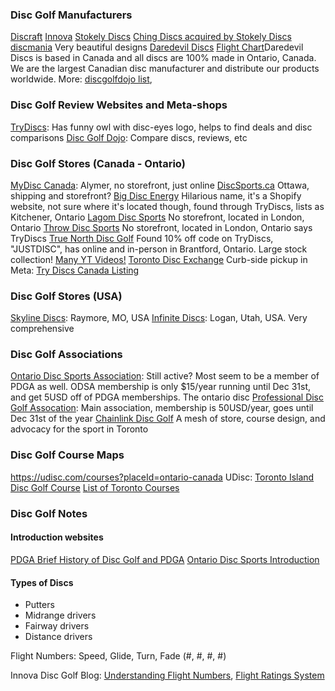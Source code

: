 ### Disc Golf Manufacturers
[Discraft](https://www.discraft.com/)
[Innova](https://www.innovadiscs.com/)
[Stokely Discs](https://scottstokely.com/) [Ching Discs acquired by Stokely Discs](https://www.reddit.com/r/discgolf/comments/1dqx4yd/ching_discs_has_been_acquired_by_rstokelydiscs/)
[discmania](https://www.discmania.net/en-ca) Very beautiful designs
[Daredevil Discs](https://daredevildiscs.com/) [Flight Chart](https://daredevildiscs.com/flight-chart/)Daredevil Discs is based in Canada and all discs are 100% made in Ontario, Canada. We are the largest Canadian disc manufacturer and distribute our products worldwide.
More: [discgolfdojo list](https://discgolfdojo.com/discs/), 
### Disc Golf Review Websites and Meta-shops
[TryDiscs](https://trydiscs.com/): Has funny owl with disc-eyes logo, helps to find deals and disc comparisons
[Disc Golf Dojo](https://discgolfdojo.com/): Compare discs, reviews, etc
### Disc Golf Stores (Canada - Ontario)
[MyDisc Canada](https://mydisc.ca/): Alymer, no storefront, just online
[DiscSports.ca](https://discsports.ca/) Ottawa, shipping and storefront?
[Big Disc Energy](https://www.bigdisc.ca/) Hilarious name, it's a Shopify website, not sure where it's located though, found through TryDiscs, lists as Kitchener, Ontario
[Lagom Disc Sports](https://lagomdiscsports.ca/) No storefront, located in London, Ontario
[Throw Disc Sports](https://throwdiscsports.ca/) No storefront, located in London, Ontario says TryDiscs
[True North Disc Golf](https://truenorthdiscgolf.com/) Found 10% off code on TryDiscs, "JUSTDISC", has online and in-person in Brantford, Ontario. Large stock collection! [Many YT Videos!](https://www.youtube.com/channel/UCz5UUC5_tGia6fYpHC_GoQQ)
[Toronto Disc Exchange](https://discgolfto.ca/) Curb-side pickup in 
Meta: [Try Discs Canada Listing](https://trydiscs.com/buy?country=ca)
### Disc Golf Stores (USA)
[Skyline Discs](https://skylinediscs.com/): Raymore, MO, USA
[Infinite Discs](https://infinitediscs.com/): Logan, Utah, USA. Very comprehensive
### Disc Golf Associations
[Ontario Disc Sports Association](https://www.ontariodiscsports.ca/): Still active? Most seem to be a member of PDGA as well. ODSA membership is only $15/year running until Dec 31st, and get 5USD off of PDGA memberships. The ontario disc 
[Professional Disc Golf Assocation](https://www.pdga.com/): Main association, membership is 50USD/year, goes until Dec 31st of the year
[Chainlink Disc Golf](https://chainlinkdiscgolf.com/) A mesh of store, course design, and advocacy for the sport in Toronto
### Disc Golf Course Maps
https://udisc.com/courses?placeId=ontario-canada
UDisc: [Toronto Island Disc Golf Course](https://udisc.com/courses/toronto-island-disc-golf-course-aCoS) [List of Toronto Courses](https://discgolfto.ca/blogs/blog/gta-courses)
### Disc Golf Notes
#### Introduction websites
[PDGA Brief History of Disc Golf and PDGA](https://www.pdga.com/history)
[Ontario Disc Sports Introduction](https://www.ontariodiscsports.ca/discgolf/about)
#### Types of Discs
- Putters
- Midrange drivers
- Fairway drivers
- Distance drivers

Flight Numbers: Speed, Glide, Turn, Fade (#, #, #, #)

Innova Disc Golf Blog: [Understanding Flight Numbers](https://www.innovadiscs.com/tips/understanding-flight-numbers/), [Flight Ratings System](https://www.innovadiscs.com/home/disc-golf-faq/flight-ratings-system/)
